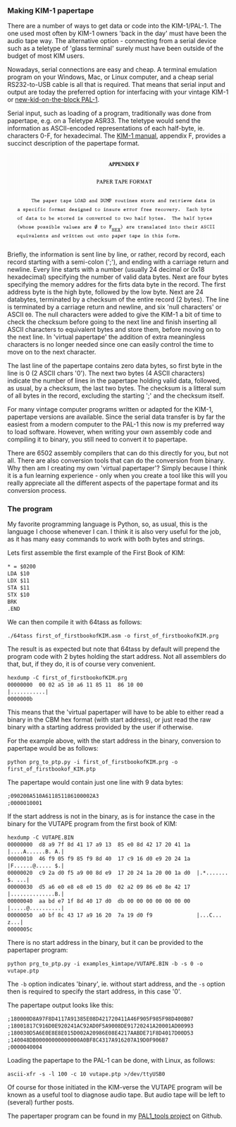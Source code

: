 ### Making KIM-1 papertape ###

There are a number of ways to get data or code into the KIM-1/PAL-1. The one used most often by KIM-1 owners 'back in the day' must have been the audio tape way. The alternative option - connecting from a serial device such as a teletype of 'glass terminal' surely must have been outside of the budget of most KIM users. 

Nowadays, serial connections are easy and cheap. A terminal emulation program on your Windows, Mac, or Linux computer, and a cheap serial RS232-to-USB cable is all that is required. That means that serial input and output are today the preferred option for interfacing with your vintage KIM-1 or [new-kid-on-the-block PAL-1](https://www.tindie.com/products/tkoak/pal-1-a-mos-6502-powered-computer-kit/). 

Serial input, such as loading of a program, traditionally was done from papertape, e.g. on a Teletype ASR33. The teletype would send the information as ASCII-encoded representations of each half-byte, ie. characters 0-F, for hexadecimal. The [KIM-1 manual](http://retro.hansotten.nl/6502-sbc/kim-1-manuals-and-software/kim-1-manuals-and-software/), appendix F, provides a succinct description of the papertape format.

<img src="https://github.com/hjmegens/hjmegens.github.io/blob/master/_posts/figures/Appendix_F.png?raw=true" alt="fig1" style="width: 600px;"/>

Briefly, the information is sent line by line, or rather, record by record, each record starting with a semi-colon (';'), and ending with a carriage return and newline. Every line starts with a number (usually 24 decimal or 0x18 hexadecimal) specifying the number of valid data bytes. Next are four bytes specifying the memory addres for the firts data byte in the record. The first address byte is the high byte, followed by the low byte. Next are 24 databytes, terminated by a checksum of the entire record (2 bytes). The line is terminated by a carriage return and newline, and six 'null characters' or ASCII `00`. The null characters were added to give the KIM-1 a bit of time to check the checksum before going to the next line and finish inserting all ASCII characters to equivalent bytes and store them, before moving on to the next line. In 'virtual papertape' the addition of extra meaningless characters is no longer needed since one can easily control the time to move on to the next character.

The last line of the papertape contains zero data bytes, so first byte in the line is 0 (2 ASCII chars '0'). The next two bytes (4 ASCII characters) indicate the number of lines in the papertape holding valid data, followed, as usual, by a checksum, the last two bytes. The checksum is a litteral sum of all bytes in the record, excluding the starting ';' and the checksum itself. 

For many vintage computer programs written or adapted for the KIM-1, papertape versions are available. 
Since the serial data transfer is by far the easiest from a modern computer to the PAL-1 this now is my preferred way to load software. However, when writing your own assembly code and compiling it to binary, you still need to convert it to papertape. 

There are 6502 assembly compilers that can do this directly for you, but not all. There are also conversion tools that can do the conversion from binary. Why then am I creating my own 'virtual papertaper'? Simply because I think it is a fun learning experience - only when you create a tool like this will you really appreciate all the different aspects of the papertape format and its conversion process. 

### The program ###

My favorite programming language is Python, so, as usual, this is the language I choose whenever I can. I think it is also very useful for the job, as it has many easy commands to work with both bytes and strings. 

Lets first assemble the first example of the First Book of KIM:

```
* = $0200
LDA $10
LDX $11
STA $11
STX $10
BRK
.END
```

We can then compile it with 64tass as follows:
```
./64tass first_of_firstbookofKIM.asm -o first_of_firstbookofKIM.prg
```

The result is as expected but note that 64tass by default will prepend the program code with 2 bytes holding the start address. Not all assemblers do that, but, if they do, it is of course very convenient. 
```
hexdump -C first_of_firstbookofKIM.prg
00000000  00 02 a5 10 a6 11 85 11  86 10 00                 |...........|
0000000b
```

This means that the 'virtual papertaper will have to be able to either read a binary in the CBM hex format (with start address), or just read the raw binary with a starting address provided by the user if otherwise. 

For the example above, with the start address in the binary, conversion to papertape would be as follows:

```
python prg_to_ptp.py -i first_of_firstbookofKIM.prg -o first_of_firstbookof_KIM.ptp
```

The papertape would contain just one line with 9 data bytes:
```
;090200A510A611851186100002A3
;0000010001
```

If the start address is not in the binary, as is for instance the case in the binary for the VUTAPE program from the first book of KIM:

```
hexdump -C VUTAPE.BIN
00000000  d8 a9 7f 8d 41 17 a9 13  85 e0 8d 42 17 20 41 1a  |....A......B. A.|
00000010  46 f9 05 f9 85 f9 8d 40  17 c9 16 d0 e9 20 24 1a  |F......@..... $.|
00000020  c9 2a d0 f5 a9 00 8d e9  17 20 24 1a 20 00 1a d0  |.*....... $. ...|
00000030  d5 a6 e0 e8 e8 e0 15 d0  02 a2 09 86 e0 8e 42 17  |..............B.|
00000040  aa bd e7 1f 8d 40 17 d0  db 00 00 00 00 00 00 00  |.....@..........|
00000050  a0 bf 8c 43 17 a9 16 20  7a 19 d0 f9              |...C... z...|
0000005c
```
There is no start address in the binary, but it can be provided to the papertaper program:

```
python prg_to_ptp.py -i examples_kimtape/VUTAPE.BIN -b -s 0 -o vutape.ptp
```
The `-b` option indicates 'binary', ie. without start address, and the `-s` option then is required to specify the start address, in this case '0'. 

The papertape output looks like this:
```
;180000D8A97F8D4117A91385E08D421720411A46F905F985F98D400B07
;18001817C916D0E920241AC92AD0F5A9008DE91720241A20001AD00993
;180030D5A6E0E8E8E015D002A20986E08E4217AABDE71F8D4017D00D53
;140048DB00000000000000A0BF8C4317A916207A19D0F906B7
;0000040004
```

Loading the papertape to the PAL-1 can be done, with Linux, as follows:

```
ascii-xfr -s -l 100 -c 10 vutape.ptp >/dev/ttyUSB0
```

Of course for those initiated in the KIM-verse the VUTAPE program will be known as a useful tool to diagnose audio tape. But audio tape will be left to (several) further posts. 

The papertaper program can be found in my [PAL1_tools project](https://github.com/hjmegens/PAL1_tools) on Github. 


